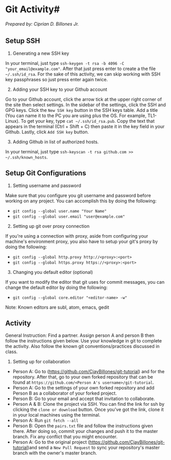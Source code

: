 # Git Activity#
###### Prepared by: Ciprian D. Billones Jr. ######

## Setup SSH ##
1. Generating a new SSH key

  In your terminal, just type `ssh-keygen -t rsa -b 4096 -C "your_email@example.com"`. After that just press enter to create a the file `~/.ssh/id_rsa`. For the sake of this activity, we can skip working with SSH key passphrases so just press enter again twice.

2. Adding your SSH key to your Github account

  Go to your Github account, click the arrow tick at the upper right corner of the site then select settings. In the sidebar of the settings, click the SSH and GPG keys. Click the `New SSH key` button in the SSH keys table. Add a title (You can name it to the PC you are using plus the OS. For example, TL1-Linux). To get your key, type `cat ~/.ssh/id_rsa.pub`. Copy the text that appears in the terminal (Ctrl + Shift + C) then paste it in the key field in your Github. Lastly, click `Add SSH key` button.

3. Adding Github in list of authorized hosts.

  In your terminal, just type `ssh-keyscan -t rsa github.com >> ~/.ssh/known_hosts`.

## Setup Git Configurations ##
1. Setting username and password

  Make sure that you configure you git username and password before working on any project. You can accomplish this by doing the following:

  - `git config --global user.name "Your Name"`
  - `git config --global user.email "user@example.com"`

2. Setting up git over proxy connection

  If you're using a connection with proxy, aside from configuring your machine's environment proxy, you also have to setup your git's proxy by doing the following:

  - `git config --global http.proxy http://<proxy>:<port>`
  - `git config --global https.proxy https://<proxy>:<port>`

3. Changing you default editor (optional)

  If you want to modify the editor that git uses for commit messages, you can change the default editor by doing the following:

  - `git config --global core.editor "<editor-name> -w"`

  Note: Known editors are subl, atom, emacs, gedit

## Activity ##

General Instruction: Find a partner. Assign person A and person B then follow the instructions given below. Use your knowledge in git to complete the activity. Also follow the known git conventions/practices discussed in class.

1. Setting up for collaboration

  - Person A: Go to (https://github.com/CjayBillones/git-tutorial) and for the repository. After that, go to your own forked repository that can be found at `https://github.com/<Person A's username>/git-tutorial`.
  - Person A: Go to the settings of your own forked repository and add Person B as a collaborator of your forked project.
  - Person B: Go to your email and accept that invitation to collaborate.
  - Person A & B: Clone the project via SSH. You can find the link for ssh by clicking the `clone or download` button. Once you've got the link, clone it in your local machines using the terminal.
  - Person A: Run `git fetch --all`
  - Person B: Open the `pairs.txt` file and follow the instructions given there. After doing so, commit your changes and push it to the master branch. Fix any conflict that you might encounter.
  - Person A: Go to the original project (https://github.com/CjayBillones/git-tutorial)and send a `New Pull Request` to sync your repository's master branch with the owner's master branch.
